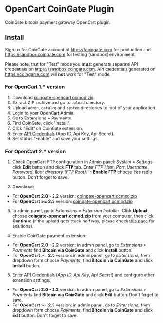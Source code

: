 # OpenCart CoinGate Plugin

CoinGate bitcoin payment gateway OpenCart plugin.

## Install

Sign up for CoinGate account at <https://coingate.com> for production and <https://sandbox.coingate.com> for testing (sandbox) environment.

Please note, that for "Test" mode you **must** generate separate API credentials on <https://sandbox.coingate.com>. API credentials generated on <https://coingame.com> will **not** work for "Test" mode.

### For OpenCart 1.* version

1. Download [coingate-opencart.ocmod.zip](https://github.com/coingate/opencart-plugin/releases/download/v1.3.0/coingate-opencart.ocmod.zip).
2. Extract ZIP archive and go to `upload` directory.
3. Upload `admin`, `catalog` and `system` directories to root of your application.
4. Login to your OpenCart Admin.
5. Go to Extensions » Payments.
6. Find CoinGate, click "Install".
7. Click "Edit" on CoinGate extension.
8. Enter [API Credentials](http://support.coingate.com/knowledge_base/topics/how-can-i-create-coingate-api-credentials) (App ID, Api Key, Api Secret).
9. Set status "Enable" and save your settings.

### For OpenCart 2.* version

1. Check OpenCart FTP configuration in Admin panel: *System » Settings* click **Edit** button and click **FTP** tab. Enter *FTP Host*, *Port*, *Username*, *Password*, *Root directory (FTP Root)*. In **Enable FTP** choose *Yes* radio button. Don't forget to save.

2. Download: 
  * For **OpenCart 2.0 - 2.2** version: [coingate-opencart.ocmod.zip](https://github.com/coingate/opencart-plugin/releases/download/v1.3.0/coingate-opencart.ocmod.zip)
  * For **OpenCart >= 2.3** version: [coingate-opencart.ocmod.zip](https://github.com/coingate/opencart-plugin/releases/download/v2.0.0/coingate-opencart.ocmod.zip)

3. In admin panel, go to *Extensions » Extension Installer*. Click **Upload**, choose **coingate-opencart.ocmod.zip** from your computer, then click **Continue** (if the upload gets stuck half way, please check [this page](http://www.opencart.com/index.php?route=extension/extension/info&extension_id=18892) for solutions).

4. Enable CoinGate payment extension:
 * For **OpenCart 2.0 - 2.2** version: in admin panel, go to *Extensions » Payments* find **Bitcoin via CoinGate** and click **Install** button.
 * For **OpenCart >= 2.3** version: in admin panel, go to *Extensions*, from dropdown form choose *Payments*, find **Bitcoin via CoinGate** and click **Install** button.
 
5. Enter [API Credentials](http://support.coingate.com/knowledge_base/topics/how-can-i-create-coingate-api-credentials) (*App ID*, *Api Key*, *Api Secret*) and configure other extension settings:
  * For **OpenCart 2.0 - 2.2** version: in admin panel, go to *Extensions » Payments* find **Bitcoin via CoinGate** and click **Edit** button. Don't forget to save.
  * For **OpenCart >= 2.3** version: in admin panel, go to *Extensions*, from dropdown form choose *Payments*, find **Bitcoin via CoinGate** and click **Edit** button. Don't forget to save.
